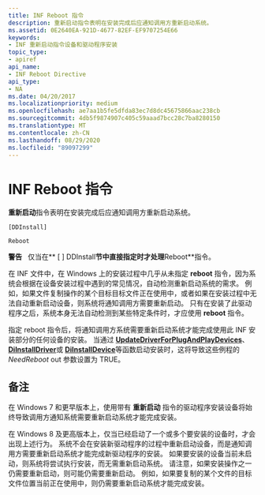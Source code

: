 ```yaml
---
title: INF Reboot 指令
description: 重新启动指令表明在安装完成后应通知调用方重新启动系统。
ms.assetid: 0E2640EA-921D-4677-82EF-EF9707254E66
keywords:
- INF 重新启动指令设备和驱动程序安装
topic_type:
- apiref
api_name:
- INF Reboot Directive
api_type:
- NA
ms.date: 04/20/2017
ms.localizationpriority: medium
ms.openlocfilehash: ae7aa1b5fe5dfda83ec7d8dc45675866aac238cb
ms.sourcegitcommit: 4db5f9874907c405c59aaad7bcc28c7ba8280150
ms.translationtype: MT
ms.contentlocale: zh-CN
ms.lasthandoff: 08/29/2020
ms.locfileid: "89097299"
---
```

# <a name="inf-reboot-directive"></a>INF Reboot 指令

**重新启动**指令表明在安装完成后应通知调用方重新启动系统。

```inf
[DDInstall]
  
Reboot
```

**警告**   仅当在** \[ \] DDInstall**节中直接指定时才处理**Reboot**指令。

 

在 INF 文件中，在 Windows 上的安装过程中几乎从未指定 **reboot** 指令，因为系统会根据在设备安装过程中遇到的常见情况，自动检测重新启动系统的需求。 例如，如果文件复制操作的某个目标目标文件正在使用中，或者如果在安装过程中无法自动重新启动设备，则系统将通知调用方需要重新启动。 只有在安装了此驱动程序之后，系统本身无法自动检测到某些特定条件时，才应使用 **reboot** 指令。

指定 reboot 指令后，将通知调用方系统需要重新启动系统才能完成使用此 INF 安装部分的任何设备的安装。 当通过 [**UpdateDriverForPlugAndPlayDevices**](/windows/desktop/api/newdev/nf-newdev-updatedriverforplugandplaydevicesa)、 [**DiInstallDriver**](/windows/desktop/api/newdev/nf-newdev-diinstalldrivera)或 [**DiInstallDevice**](/windows/desktop/api/newdev/nf-newdev-diinstalldevice)等函数启动安装时，这将导致这些例程的 *NeedReboot* out 参数设置为 TRUE。

<a name="remarks"></a>备注
-------

在 Windows 7 和更早版本上，使用带有 **重新启动** 指令的驱动程序安装设备将始终导致调用方通知系统需要重新启动系统才能完成安装。

在 Windows 8 及更高版本上，仅当已经启动了一个或多个要安装的设备时，才会出现上述行为。 系统不会在安装新驱动程序的过程中重新启动设备，而是通知调用方需要重新启动系统才能完成新驱动程序的安装。 如果要安装的设备当前未启动，则系统将尝试执行安装，而无需重新启动系统。 请注意，如果安装操作之一仍需要重新启动，则可能仍需要重新启动。 例如，如果要复制的某个文件的目标文件位置当前正在使用中，则仍需要重新启动系统才能完成安装。

 

